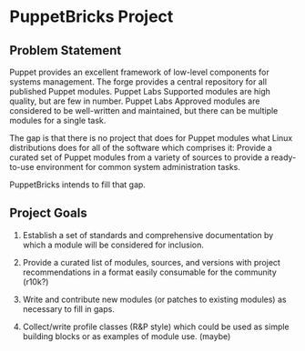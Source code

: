 PuppetBricks Project
====================

Problem Statement
-----------------

Puppet provides an excellent framework of low-level components for systems
management. The forge provides a central repository for all published Puppet
modules. Puppet Labs Supported modules are high quality, but are few in number.
Puppet Labs Approved modules are considered to be well-written and maintained,
but there can be multiple modules for a single task.

The gap is that there is no project that does for Puppet modules what Linux
distributions does for all of the software which comprises it: Provide a
curated set of Puppet modules from a variety of sources to provide a
ready-to-use environment for common system administration tasks.

PuppetBricks intends to fill that gap.

Project Goals
-------------

1. Establish a set of standards and comprehensive documentation by which a
module will be considered for inclusion.

2. Provide a curated list of modules, sources, and versions with project
recommendations in a format easily consumable for the community (r10k?)

3. Write and contribute new modules (or patches to existing modules) as
necessary to fill in gaps.

4. Collect/write profile classes (R&P style) which could be used as simple
building blocks or as examples of module use. (maybe)


